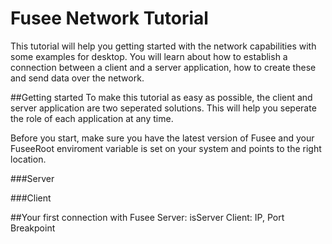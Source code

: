 # Fusee Network Tutorial
This tutorial will help you getting started with the network capabilities with some examples for desktop. 
You will learn about how to establish a connection between a client and a server application, how to create these and send data over the network.

##Getting started
To make this tutorial as easy as possible, the client and server application are two seperated solutions. This will help you seperate the role of each application at any time.

Before you start, make sure you have the latest version of Fusee and your FuseeRoot enviroment variable is set on your system and points to the right location.

###Server

###Client

##Your first connection with Fusee
Server: isServer
Client: IP, Port
Breakpoint
##
